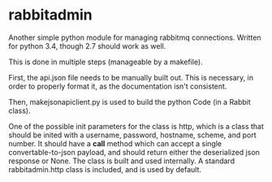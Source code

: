 # rabbitadmin
Another simple python module for managing rabbitmq connections.  Written for python 3.4, though 2.7 should work as well.

This is done in multiple steps (manageable by a makefile).

First, the api.json file needs to be manually built out.  This is necessary, in
order to properly format it, as the documentation isn't consistent.

Then, makejsonapiclient.py is used to build the python Code (in a Rabbit class).

One of the possible init parameters for the class is http, which is a class
that should be inited with a username, password, hostname, scheme, and port
number.  It should have a __call__ method which can accept a single
convertable-to-json payload, and should return either the deserialized json
response or None. The class is built and used internally.  A standard
rabbitadmin.http class is included, and is used by default.
